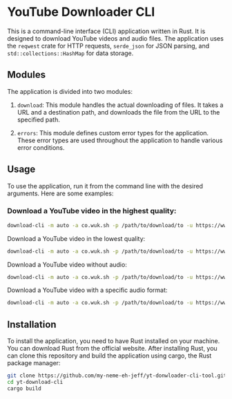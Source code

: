 # YouTube Downloader CLI

This is a command-line interface (CLI) application written in Rust. It is designed to download YouTube videos and audio files. The application uses the `reqwest` crate for HTTP requests, `serde_json` for JSON parsing, and `std::collections::HashMap` for data storage.

## Modules

The application is divided into two modules:

1. `download`: This module handles the actual downloading of files. It takes a URL and a destination path, and downloads the file from the URL to the specified path.

2. `errors`: This module defines custom error types for the application. These error types are used throughout the application to handle various error conditions.

## Usage

To use the application, run it from the command line with the desired arguments. Here are some examples:

### Download a YouTube video in the highest quality:

```bash
download-cli -m auto -a co.wuk.sh -p /path/to/download/to -u https://www.youtube.com/watch?v=dQw4w9WgXcQ -q high -c vp9
```

Download a YouTube video in the lowest quality:
```bash
download-cli -m auto -a co.wuk.sh -p /path/to/download/to -u https://www.youtube.com/watch?v=dQw4w9WgXcQ -q low -c vp9
```

Download a YouTube video without audio:
```bash
download-cli -m auto -a co.wuk.sh -p /path/to/download/to -u https://www.youtube.com/watch?v=dQw4w9WgXcQ -q high -c vp9 -m true
```


Download a YouTube video with a specific audio format:
```bash
download-cli -m auto -a co.wuk.sh -p /path/to/download/to -u https://www.youtube.com/watch?v=dQw4w9WgXcQ -q high -c vp9 -f mp3
```

## Installation
To install the application, you need to have Rust installed on your machine. You can download Rust from the official website. After installing Rust, you can clone this repository and build the application using cargo, the Rust package manager:
```bash
git clone https://github.com/my-neme-eh-jeff/yt-donwloader-cli-tool.git yt-download-cli
cd yt-download-cli
cargo build 
```

